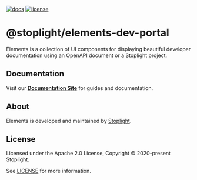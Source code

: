 [![docs](https://img.shields.io/badge/API%20Docs-site-green.svg?style=flat-square)](https://meta.stoplight.io/docs/elements)
[![license](https://img.shields.io/npm/l/@stoplight/elements?style=flat-square)](./LICENSE)

# @stoplight/elements-dev-portal

Elements is a collection of UI components for displaying beautiful developer documentation using an OpenAPI document or a Stoplight project.

## Documentation

Visit our **[Documentation Site](https://meta.stoplight.io/docs/elements)** for guides and documentation.

## About

Elements is developed and maintained by [Stoplight](https://stoplight.io).

## License

Licensed under the Apache 2.0 License, Copyright © 2020-present Stoplight.

See [LICENSE](LICENSE) for more information.
